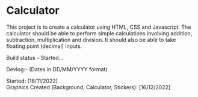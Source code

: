 # Calculator

This project is to create a calculator using HTML, CSS and Javascript. The calculator should be able to perform simple calculations involving addition, subtraction, multiplication and division. It should also be able to take floating point (decimal) inputs.

Build status - Started...

Devlog:- (Dates in DD/MM/YYYY format)

Started: [18/11/2022]  
Graphics Created (Background, Calculator, Stickers): [16/12/2022]